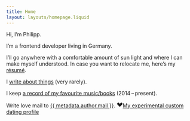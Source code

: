 ```yaml
---
title: Home
layout: layouts/homepage.liquid
---
```

Hi, I’m Philipp.

I’m a frontend developer living in Germany.

I’ll go anywhere with a comfortable amount of sun light and where I can make myself understood. In case you want to relocate me, here’s my [résumé](/resume).

I [write about things](/articles) (very rarely).

I keep [a record of my favourite music/books](/list-of-lists) (2014 – present).

<p>
  Write love mail to <a href="mailto:{{ metadata.author.mail }}" rel="me">{{ metadata.author.mail }}</a>. <a href="https://kleinfreund.single.fyi"><svg aria-hidden="true" width="16" height="16" viewBox="0 0 128 128" xmlns="http://www.w3.org/2000/svg"><path d="m32 18 32 32 32-32 32 32-64 64L0 50Z" fill="currentColor" /></svg><span class="visually-hidden">My experimental custom dating profile</span></a>
</p>
